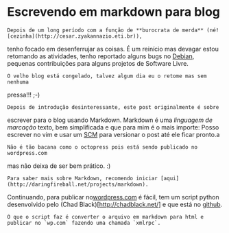 Escrevendo em markdown para blog
================================

    Depois de um long período com a função de **burocrata de merda** (né![cezinha](http://cesar.zyakannazio.eti.br)), 
tenho focado em desenferrujar as coisas. É um reinício mas devagar estou 
retomando as atividades, tenho reportado alguns bugs no [Debian](http://www.debian.org), 
pequenas contribuições para alguns projetos de Software Livre. 

	O velho blog está congelado, talvez algum dia eu o retome mas sem nenhuma 
pressa!!! ;-)

	Depois de introdução desinteressante, este post originalmente é sobre 
escrever para o blog usando Markdown. Markdown é uma *linguagem de marcação* 
texto, bem simplificada e que para mim é o mais importe: Posso escrever no vim e 
usar um [SCM](http://en.wikipedia.org/wiki/Software_configuration_management) 
para versionar o post até ele ficar pronto.a
	
	Não é tão bacana como o octopress pois está sendo publicado no wordpress.com 
mas não deixa de ser bem prático. :)

	Para saber mais sobre Markdown, recomendo iniciar [aqui](http://daringfireball.net/projects/markdown). 
Continuando, para publicar no[wordpress.com](wordpress.com) é fácil, tem um script 
python desenvolvido pelo (Chad Black)[http://chadblack.net/] e que está no [github](http://chadblack.net/). 

	O que o script faz é converter o arquivo em markdown para html e publicar no `wp.com` fazendo uma chamada `xmlrpc`.
